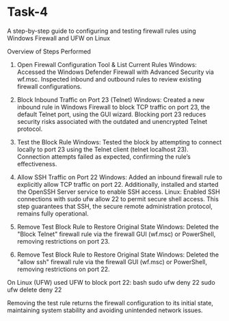 # Task-4
A step-by-step guide to configuring and testing firewall rules using Windows Firewall and UFW on Linux

Overview of Steps Performed
1. Open Firewall Configuration Tool & List Current Rules
Windows:
Accessed the Windows Defender Firewall with Advanced Security via wf.msc. Inspected inbound and outbound rules to review existing firewall configurations.

2. Block Inbound Traffic on Port 23 (Telnet)
Windows:
Created a new inbound rule in Windows Firewall to block TCP traffic on port 23, the default Telnet port, using the GUI wizard.
Blocking port 23 reduces security risks associated with the outdated and unencrypted Telnet protocol.

3. Test the Block Rule
Windows:
Tested the block by attempting to connect locally to port 23 using the Telnet client (telnet localhost 23). Connection attempts failed as expected, confirming the rule’s effectiveness.

4. Allow SSH Traffic on Port 22
Windows:
Added an inbound firewall rule to explicitly allow TCP traffic on port 22. Additionally, installed and started the OpenSSH Server service to enable SSH access.
Linux:
Enabled SSH connections with sudo ufw allow 22 to permit secure shell access.
This step guarantees that SSH, the secure remote administration protocol, remains fully operational.

5. Remove Test Block Rule to Restore Original State
Windows:
Deleted the "Block Telnet" firewall rule via the firewall GUI (wf.msc) or PowerShell, removing restrictions on port 23.

6. Remove Test Block Rule to Restore Original State
Windows:
Deleted the "allow ssh" firewall rule via the firewall GUI (wf.msc) or PowerShell, removing restrictions on port 22.

On Linux (UFW)
used UFW to block port 22:
bash
sudo ufw deny 22
sudo ufw delete deny 22

Removing the test rule returns the firewall configuration to its initial state, maintaining system stability and avoiding unintended network issues.
